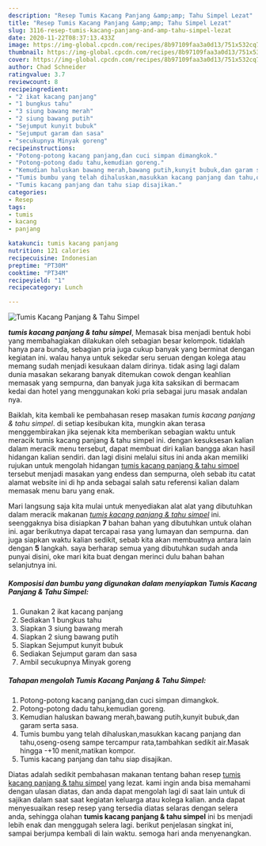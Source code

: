 ```yaml
---
description: "Resep Tumis Kacang Panjang &amp;amp; Tahu Simpel Lezat"
title: "Resep Tumis Kacang Panjang &amp;amp; Tahu Simpel Lezat"
slug: 3116-resep-tumis-kacang-panjang-and-amp-tahu-simpel-lezat
date: 2020-11-22T08:37:13.433Z
image: https://img-global.cpcdn.com/recipes/8b97109faa3a0d13/751x532cq70/tumis-kacang-panjang-tahu-simpel-foto-resep-utama.jpg
thumbnail: https://img-global.cpcdn.com/recipes/8b97109faa3a0d13/751x532cq70/tumis-kacang-panjang-tahu-simpel-foto-resep-utama.jpg
cover: https://img-global.cpcdn.com/recipes/8b97109faa3a0d13/751x532cq70/tumis-kacang-panjang-tahu-simpel-foto-resep-utama.jpg
author: Chad Schneider
ratingvalue: 3.7
reviewcount: 8
recipeingredient:
- "2 ikat kacang panjang"
- "1 bungkus tahu"
- "3 siung bawang merah"
- "2 siung bawang putih"
- "Sejumput kunyit bubuk"
- "Sejumput garam dan sasa"
- "secukupnya Minyak goreng"
recipeinstructions:
- "Potong-potong kacang panjang,dan cuci simpan dimangkok."
- "Potong-potong dadu tahu,kemudian goreng."
- "Kemudian haluskan bawang merah,bawang putih,kunyit bubuk,dan garam serta sasa."
- "Tumis bumbu yang telah dihaluskan,masukkan kacang panjang dan tahu,oseng-oseng sampe tercampur rata,tambahkan sedikit air.Masak hingga -+10 menit,matikan kompor."
- "Tumis kacang panjang dan tahu siap disajikan."
categories:
- Resep
tags:
- tumis
- kacang
- panjang

katakunci: tumis kacang panjang 
nutrition: 121 calories
recipecuisine: Indonesian
preptime: "PT30M"
cooktime: "PT34M"
recipeyield: "1"
recipecategory: Lunch

---
```



![Tumis Kacang Panjang &amp; Tahu Simpel](https://img-global.cpcdn.com/recipes/8b97109faa3a0d13/751x532cq70/tumis-kacang-panjang-tahu-simpel-foto-resep-utama.jpg)

<b><i>tumis kacang panjang &amp; tahu simpel</i></b>, Memasak bisa menjadi bentuk hobi yang membahagiakan dilakukan oleh sebagian besar kelompok. tidaklah hanya para bunda, sebagian pria juga cukup banyak yang berminat dengan kegiatan ini. walau hanya untuk sekedar seru seruan dengan kolega atau memang sudah menjadi kesukaan dalam dirinya. tidak asing lagi dalam dunia masakan sekarang banyak ditemukan cowok dengan keahlian memasak yang sempurna, dan banyak juga kita saksikan di bermacam kedai dan hotel yang menggunakan koki pria sebagai juru masak andalan nya.



Baiklah, kita kembali ke pembahasan resep masakan <i>tumis kacang panjang &amp; tahu simpel</i>. di setiap kesibukan kita, mungkin akan terasa menggembirakan jika sejenak kita memberikan sebagian waktu untuk meracik tumis kacang panjang &amp; tahu simpel ini. dengan kesuksesan kalian dalam meracik menu tersebut, dapat membuat diri kalian bangga akan hasil hidangan kalian sendiri. dan lagi disini melalui situs ini anda akan memiliki rujukan untuk mengolah hidangan <u>tumis kacang panjang &amp; tahu simpel</u> tersebut menjadi masakan yang endess dan sempurna, oleh sebab itu catat alamat website ini di hp anda sebagai salah satu referensi kalian dalam memasak menu baru yang enak.


Mari langsung saja kita mulai untuk menyediakan alat alat yang dibutuhkan dalam meracik makanan <u><i>tumis kacang panjang &amp; tahu simpel</i></u> ini. seenggaknya bisa disiapkan <b>7</b> bahan bahan yang dibutuhkan untuk olahan ini. agar berikutnya dapat tercapai rasa yang lumayan dan sempurna. dan juga siapkan waktu kalian sedikit, sebab kita akan membuatnya antara lain dengan <b>5</b> langkah. saya berharap semua yang dibutuhkan sudah anda punyai disini, oke mari kita buat dengan merinci dulu bahan bahan selanjutnya ini.

<!--inarticleads1-->

##### Komposisi dan bumbu yang digunakan dalam menyiapkan Tumis Kacang Panjang &amp; Tahu Simpel:

1. Gunakan 2 ikat kacang panjang
1. Sediakan 1 bungkus tahu
1. Siapkan 3 siung bawang merah
1. Siapkan 2 siung bawang putih
1. Siapkan Sejumput kunyit bubuk
1. Sediakan Sejumput garam dan sasa
1. Ambil secukupnya Minyak goreng




<!--inarticleads2-->

##### Tahapan mengolah Tumis Kacang Panjang &amp; Tahu Simpel:

1. Potong-potong kacang panjang,dan cuci simpan dimangkok.
1. Potong-potong dadu tahu,kemudian goreng.
1. Kemudian haluskan bawang merah,bawang putih,kunyit bubuk,dan garam serta sasa.
1. Tumis bumbu yang telah dihaluskan,masukkan kacang panjang dan tahu,oseng-oseng sampe tercampur rata,tambahkan sedikit air.Masak hingga -+10 menit,matikan kompor.
1. Tumis kacang panjang dan tahu siap disajikan.




Diatas adalah sedikit pembahasan makanan tentang bahan resep <u>tumis kacang panjang &amp; tahu simpel</u> yang lezat. kami ingin anda bisa memahami dengan ulasan diatas, dan anda dapat mengolah lagi di saat lain untuk di sajikan dalam saat saat kegiatan keluarga atau kolega kalian. anda dapat menyesuaikan resep resep yang tersedia diatas selaras dengan selera anda, sehingga olahan <b>tumis kacang panjang &amp; tahu simpel</b> ini bs menjadi lebih enak dan menggugah selera lagi. berikut penjelasan singkat ini, sampai berjumpa kembali di lain waktu. semoga hari anda menyenangkan.
